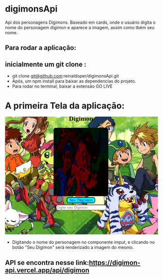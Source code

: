 # digimonsApi
Api dos personagens Digimons. Baseado em cards, onde o usuário digita o nome do personagem digimon e aparece a imagem, assim como tbém seu nome.

## Para rodar a aplicação:
## inicialmente um git clone :
- git clone git@github.com:reinaldoper/digimonsApi.git
- Após, um npm install para baixar as dependencias do projeto.
- Para rodar no terminal, baixar a extensão GO LIVE 
# A primeira Tela da aplicação:
![Tela Inicial](image/digimom.png) 
- Digitando o nome do personagem no componente imput, e clicando no botão "Seu Digimon" será renderizado a imagem do mesmo.



## API se encontra nesse link:https://digimon-api.vercel.app/api/digimon
